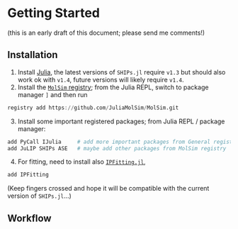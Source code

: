
# Getting Started

(this is an early draft of this document; please send me comments!)

## Installation

1. Install [Julia](https://julialang.org), the latest versions of `SHIPs.jl` require `v1.3` but should also work ok with `v1.4`, future versions will likely require `v1.4`.
2. Install the [`MolSim` registry](https://github.com/JuliaMolSim/MolSim); from the Julia REPL, switch to package manager `]` and then run
```julia
registry add https://github.com/JuliaMolSim/MolSim.git
```
3. Install some important registered packages; from Julia REPL / package manager:
```julia
add PyCall IJulia     # add more important packages from General registry
add JuLIP SHIPs ASE   # maybe add other packages from MolSim registry
```
4. For fitting, need to install also [`IPFitting.jl`](https://github.com/cortner/IPFitting.jl),
```julia
add IPFitting
```
(Keep fingers crossed and hope it will be compatible with the current version of `SHIPs.jl`...)


## Workflow
